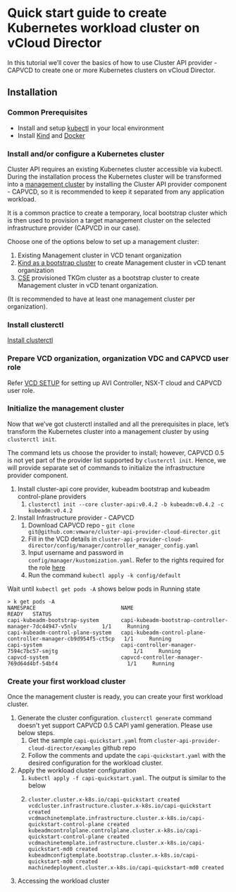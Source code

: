 # Quick start guide to create Kubernetes workload cluster on vCloud Director

In this tutorial we’ll cover the basics of how to use Cluster API provider - CAPVCD to create one or more Kubernetes 
clusters on vCloud Director.

## Installation

### Common Prerequisites

* Install and setup [kubectl](https://kubernetes.io/docs/tasks/tools/) in your local environment 
* Install [Kind](https://kind.sigs.k8s.io/) and [Docker](https://www.docker.com/)

### Install and/or configure a Kubernetes cluster

Cluster API requires an existing Kubernetes cluster accessible via kubectl. During the installation 
process the Kubernetes cluster will be transformed into a [management cluster](https://cluster-api.sigs.k8s.io/reference/glossary.html#management-cluster) 
by installing the Cluster API provider component - CAPVCD, so it is recommended to keep it separated from any application workload.

It is a common practice to create a temporary, local bootstrap cluster which is then used to provision a 
target management cluster on the selected infrastructure provider (CAPVCD in our case).
  
Choose one of the options below to set up a management cluster:

1. Existing Management cluster in VCD tenant organization
2. [Kind as a bootstrap cluster](https://cluster-api.sigs.k8s.io/user/quick-start.html#install-andor-configure-a-kubernetes-cluster) 
   to create Management cluster in vCD tenant organization
3. [CSE](https://github.com/vmware/container-service-extension) provisioned TKGm cluster as a bootstrap cluster to create Management cluster in vCD tenant organization.

(It is recommended to have at least one management cluster per organization).

### Install clusterctl
[Install clusterctl](https://cluster-api.sigs.k8s.io/user/quick-start.html#install-clusterctl)

### Prepare VCD organization, organization VDC and CAPVCD user role

Refer [VCD SETUP](VCD_SETUP.md) for setting up AVI Controller, NSX-T cloud and CAPVCD user role.


### Initialize the management cluster
Now that we’ve got clusterctl installed and all the prerequisites in place, let’s transform the Kubernetes cluster into 
a management cluster by using `clusterctl init`.

The command lets us choose the provider to install; however, CAPVCD 0.5 is not yet part of the provider list 
supported by `clusterctl init`. Hence, we will provide separate set of commands to initialize the infrastructure provider component.

1. Install cluster-api core provider, kubeadm bootstrap and kubeadm control-plane providers
    1. `clusterctl init --core cluster-api:v0.4.2 -b kubeadm:v0.4.2 -c kubeadm:v0.4.2`
2. Install Infrastructure provider - CAPVCD 
    1. Download CAPVCD repo - `git clone git@github.com:vmware/cluster-api-provider-cloud-director.git`
    2. Fill in the VCD details in `cluster-api-provider-cloud-director/config/manager/controller_manager_config.yaml`
    3. Input username and password in `config/manager/kustomization.yaml`. Refer to the rights required for the role [here](CAPVCD_ROLE.md)
    4. Run the command `kubectl apply -k config/default`
   
Wait until `kubectl get pods -A` shows below pods in Running state
```
> k get pods -A
NAMESPACE                           NAME                                                            READY   STATUS 
capi-kubeadm-bootstrap-system       capi-kubeadm-bootstrap-controller-manager-7dc44947-v5nlv        1/1     Running 
capi-kubeadm-control-plane-system   capi-kubeadm-control-plane-controller-manager-cb9d954f5-ct5cp   1/1     Running
capi-system                         capi-controller-manager-7594c7bc57-smjtg                        1/1     Running 
capvcd-system                       capvcd-controller-manager-769d64d4bf-54bf4                      1/1     Running
```   
### Create your first workload cluster
Once the management cluster is ready, you can create your first workload cluster.

1. Generate the cluster configuration. `clusterctl generate` command doesn't yet support CAPVCD 0.5 CAPI yaml generation. Please use below steps.
    1. Get the sample `capi-quickstart.yaml` from `cluster-api-provider-cloud-director/examples` github repo
    2. Follow the comments and update the `capi-quickstart.yaml` with the desired configuration for the workload cluster.
2. Apply the workload cluster configuration
    1. `kubectl apply -f capi-quickstart.yaml`. The output is similar to the below
    2. ```
       cluster.cluster.x-k8s.io/capi-quickstart created
       vcdcluster.infrastructure.cluster.x-k8s.io/capi-quickstart created
       vcdmachinetemplate.infrastructure.cluster.x-k8s.io/capi-quickstart-control-plane created
       kubeadmcontrolplane.controlplane.cluster.x-k8s.io/capi-quickstart-control-plane created
       vcdmachinetemplate.infrastructure.cluster.x-k8s.io/capi-quickstart-md0 created
       kubeadmconfigtemplate.bootstrap.cluster.x-k8s.io/capi-quickstart-md0 created
       machinedeployment.cluster.x-k8s.io/capi-quickstart-md0 created
       ```
3. Accessing the workload cluster

   


